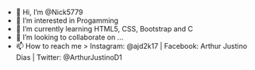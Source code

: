 - 👋 Hi, I’m @Nick5779
- 👀 I’m interested in Progamming
- 🌱 I’m currently learning HTML5, CSS, Bootstrap and C
- 💞️ I’m looking to collaborate on ...
- 📫 How to reach me  > Instagram: @ajd2k17 | Facebook: Arthur Justino Dias | Twitter: @ArthurJustinoD1

<!---
Nick5779/Nick5779 is a ✨ special ✨ repository because its `README.md` (this file) appears on your GitHub profile.
You can click the Preview link to take a look at your changes.
--->
